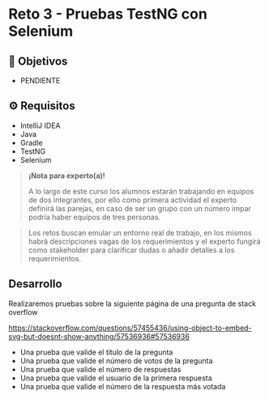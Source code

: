 # Reto 3 - Pruebas TestNG con Selenium

## :dart: Objetivos

- PENDIENTE

## ⚙ Requisitos

- IntelliJ IDEA
- Java
- Gradle
- TestNG
- Selenium

>**¡Nota para experto(a)!**
>
> A lo largo de este curso los alumnos estarán trabajando en equipos de dos integrantes, por ello como primera actividad el experto definirá las parejas, en caso de ser un grupo con un número impar podría haber equipos de tres personas.

> Los retos buscan emular un entorno real de trabajo, en los mismos habrá descripciones vagas de los requerimientos y el experto fungirá como stakeholder para clarificar dudas o añadir detalles a los requerimientos.

## Desarrollo

Realizaremos pruebas sobre la siguiente página de una pregunta de stack overflow

https://stackoverflow.com/questions/57455436/using-object-to-embed-svg-but-doesnt-show-anything/57536936#57536936

* Una prueba que valide el título de la pregunta
* Una prueba que valide el número de votos de la pregunta
* Una prueba que valide el número de respuestas
* Una prueba que valide el usuario de la primera respuesta
* Una prueba que valide el número de la respuesta más votada

